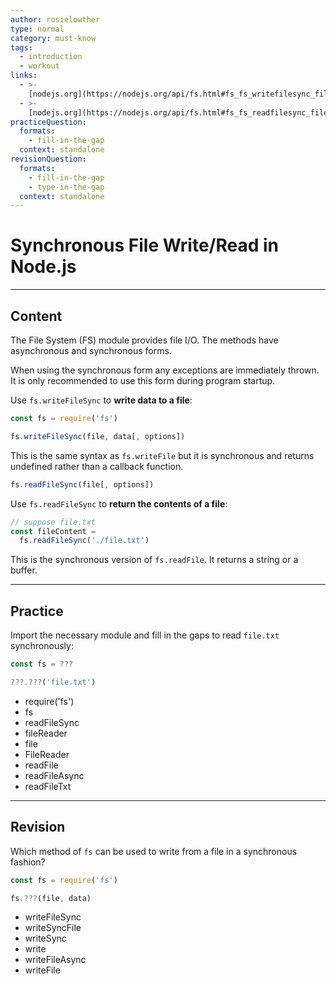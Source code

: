 ```yaml
---
author: rosielowther
type: normal
category: must-know
tags:
  - introduction
  - workout
links:
  - >-
    [nodejs.org](https://nodejs.org/api/fs.html#fs_fs_writefilesync_file_data_options){website}
  - >-
    [nodejs.org](https://nodejs.org/api/fs.html#fs_fs_readfilesync_file_options){website}
practiceQuestion:
  formats:
    - fill-in-the-gap
  context: standalone
revisionQuestion:
  formats:
    - fill-in-the-gap
    - type-in-the-gap
  context: standalone
---
```


# Synchronous File Write/Read in Node.js


---

## Content

The File System (FS) module provides file I/O. The methods have asynchronous and synchronous forms.

When using the synchronous form any exceptions are immediately thrown. It is only recommended to use this form during program startup.

Use `fs.writeFileSync`  to **write data to a file**:

```javascript
const fs = require('fs')

fs.writeFileSync(file, data[, options])
```

This is the same syntax as `fs.writeFile` but it is synchronous and returns undefined rather than a callback function.

```javascript
fs.readFileSync(file[, options])
```

Use `fs.readFileSync` to **return the contents of a file**:

```javascript
// suppose file.txt
const fileContent =
  fs.readFileSync('./file.txt')
```

This is the synchronous version of `fs.readFile`. It returns a string or a buffer.


---

## Practice

Import the necessary module and fill in the gaps to read `file.txt` synchronously:

```javascript
const fs = ???

???.???('file.txt')
```

- require('fs')
- fs
- readFileSync
- fileReader
- file
- FileReader
- readFile
- readFileAsync
- readFileTxt


---

## Revision

Which method of `fs` can be used to write from a file in a synchronous fashion?

```javascript
const fs = require('fs')

fs.???(file, data)
```

- writeFileSync
- writeSyncFile
- writeSync
- write
- writeFileAsync
- writeFile
